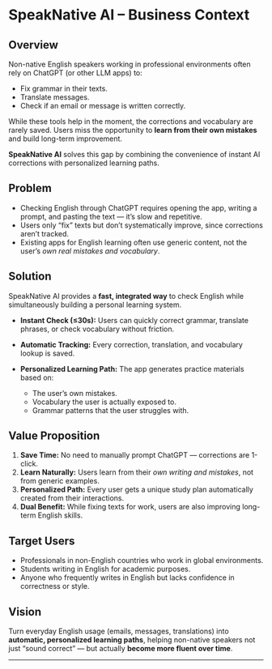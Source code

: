 # SpeakNative AI – Business Context

## Overview

Non-native English speakers working in professional environments often rely on ChatGPT (or other LLM apps) to:

* Fix grammar in their texts.
* Translate messages.
* Check if an email or message is written correctly.

While these tools help in the moment, the corrections and vocabulary are rarely saved. Users miss the opportunity to **learn from their own mistakes** and build long-term improvement.

**SpeakNative AI** solves this gap by combining the convenience of instant AI corrections with personalized learning paths.

## Problem

* Checking English through ChatGPT requires opening the app, writing a prompt, and pasting the text — it’s slow and repetitive.
* Users only “fix” texts but don’t systematically improve, since corrections aren’t tracked.
* Existing apps for English learning often use generic content, not the user’s *own real mistakes and vocabulary*.

## Solution

SpeakNative AI provides a **fast, integrated way** to check English while simultaneously building a personal learning system.

* **Instant Check (≤30s):** Users can quickly correct grammar, translate phrases, or check vocabulary without friction.
* **Automatic Tracking:** Every correction, translation, and vocabulary lookup is saved.
* **Personalized Learning Path:** The app generates practice materials based on:

  * The user’s own mistakes.
  * Vocabulary the user is actually exposed to.
  * Grammar patterns that the user struggles with.

## Value Proposition

1. **Save Time:** No need to manually prompt ChatGPT — corrections are 1-click.
2. **Learn Naturally:** Users learn from their *own writing and mistakes*, not from generic examples.
3. **Personalized Path:** Every user gets a unique study plan automatically created from their interactions.
4. **Dual Benefit:** While fixing texts for work, users are also improving long-term English skills.

## Target Users

* Professionals in non-English countries who work in global environments.
* Students writing in English for academic purposes.
* Anyone who frequently writes in English but lacks confidence in correctness or style.

## Vision

Turn everyday English usage (emails, messages, translations) into **automatic, personalized learning paths**, helping non-native speakers not just “sound correct” — but actually **become more fluent over time**.

---